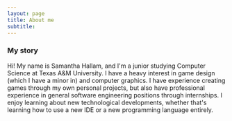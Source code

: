 ```yaml
---
layout: page
title: About me
subtitle: 
---
```


### My story

Hi! My name is Samantha Hallam, and I'm a junior studying Computer Science at Texas A&M University. I have a heavy interest in game design (which I have a minor in) and computer graphics. I have experience creating games through my own personal projects, but also have professional experience in general software engineering positions through internships. I enjoy learning about new technological developments, whether that's learning how to use a new IDE or a new programming language entirely.


